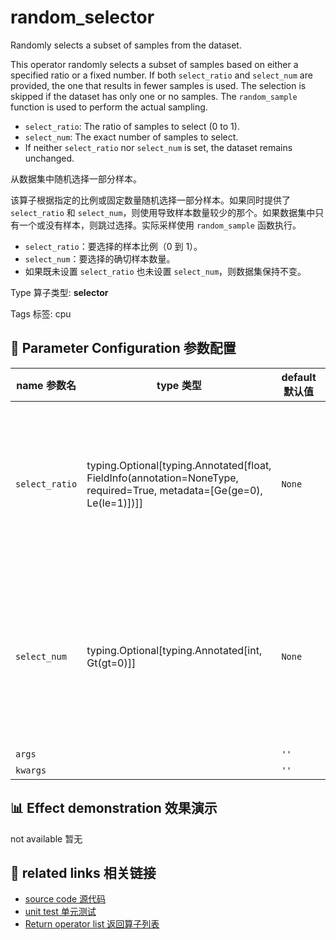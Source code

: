 # random_selector

Randomly selects a subset of samples from the dataset.

This operator randomly selects a subset of samples based on either a specified ratio or a fixed number. If both `select_ratio` and `select_num` are provided, the one that results in fewer samples is used. The selection is skipped if the dataset has only one or no samples. The `random_sample` function is used to perform the actual sampling.

- `select_ratio`: The ratio of samples to select (0 to 1).
- `select_num`: The exact number of samples to select.
- If neither `select_ratio` nor `select_num` is set, the dataset remains unchanged.

从数据集中随机选择一部分样本。

该算子根据指定的比例或固定数量随机选择一部分样本。如果同时提供了 `select_ratio` 和 `select_num`，则使用导致样本数量较少的那个。如果数据集中只有一个或没有样本，则跳过选择。实际采样使用 `random_sample` 函数执行。

- `select_ratio`：要选择的样本比例（0 到 1）。
- `select_num`：要选择的确切样本数量。
- 如果既未设置 `select_ratio` 也未设置 `select_num`，则数据集保持不变。

Type 算子类型: **selector**

Tags 标签: cpu

## 🔧 Parameter Configuration 参数配置
| name 参数名 | type 类型 | default 默认值 | desc 说明 |
|--------|------|--------|------|
| `select_ratio` | typing.Optional[typing.Annotated[float, FieldInfo(annotation=NoneType, required=True, metadata=[Ge(ge=0), Le(le=1)])]] | `None` | The ratio to select. When both select_ratio and select_num are set, the value corresponding to the smaller number of samples will be applied. |
| `select_num` | typing.Optional[typing.Annotated[int, Gt(gt=0)]] | `None` | The number of samples to select. When both select_ratio and select_num are set, the value corresponding to the smaller number of samples will be applied. |
| `args` |  | `''` | extra args |
| `kwargs` |  | `''` | extra args |

## 📊 Effect demonstration 效果演示
not available 暂无

## 🔗 related links 相关链接
- [source code 源代码](../../../data_juicer/ops/selector/random_selector.py)
- [unit test 单元测试](../../../tests/ops/selector/test_random_selector.py)
- [Return operator list 返回算子列表](../../Operators.md)
